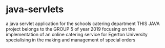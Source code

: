 # java-servlets
 a java servlet application for the schools catering department
THIS JAVA project belongs to the GROUP 5 of year 2019 focusing on the implementation of an online catering service for Egerton University specialising in the making and management of special orders
